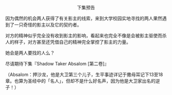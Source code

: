 <p align="center">下集预告</p>

因为偶然的机会两人获得了有关影主的线索，来到大学校园实地寻找的两人果然遇到了一只奇怪的影主以及它的契约者。

对方的精神似乎完全没有收到影主的影响，看起来也完全不像是会被影主驱使而杀人的样子，对方甚至还凭借自己的精神完全掌控了影主的力量。

她会是两人要找的人么？

尽请期待下集『Shadow Taker Absalom [第二卷]』

（Absalom：押沙龙，他是大卫第三个儿子，生平事迹详记于撒母耳记下13至18章。也算为圣经中的「名人」，但却不是什么好名声，因为他是大卫家出名的逆子！）

